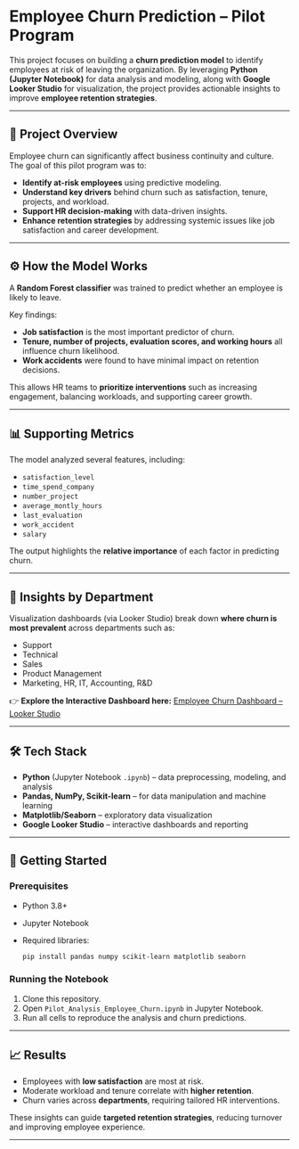 # Employee Churn Prediction – Pilot Program

This project focuses on building a **churn prediction model** to identify employees at risk of leaving the organization. By leveraging **Python (Jupyter Notebook)** for data analysis and modeling, along with **Google Looker Studio** for visualization, the project provides actionable insights to improve **employee retention strategies**.

---

## 📌 Project Overview

Employee churn can significantly affect business continuity and culture. The goal of this pilot program was to:

* **Identify at-risk employees** using predictive modeling.
* **Understand key drivers** behind churn such as satisfaction, tenure, projects, and workload.
* **Support HR decision-making** with data-driven insights.
* **Enhance retention strategies** by addressing systemic issues like job satisfaction and career development.

---

## ⚙️ How the Model Works

A **Random Forest classifier** was trained to predict whether an employee is likely to leave.

Key findings:

* **Job satisfaction** is the most important predictor of churn.
* **Tenure, number of projects, evaluation scores, and working hours** all influence churn likelihood.
* **Work accidents** were found to have minimal impact on retention decisions.

This allows HR teams to **prioritize interventions** such as increasing engagement, balancing workloads, and supporting career growth.

---

## 📊 Supporting Metrics

The model analyzed several features, including:

* `satisfaction_level`
* `time_spend_company`
* `number_project`
* `average_montly_hours`
* `last_evaluation`
* `work_accident`
* `salary`

The output highlights the **relative importance** of each factor in predicting churn.

---

## 🔎 Insights by Department

Visualization dashboards (via Looker Studio) break down **where churn is most prevalent** across departments such as:

* Support
* Technical
* Sales
* Product Management
* Marketing, HR, IT, Accounting, R\&D

👉 **Explore the Interactive Dashboard here:**
[Employee Churn Dashboard – Looker Studio](https://lookerstudio.google.com/reporting/ccd1a1d0-0082-4ebe-b0e5-f26e3d55207e)

---

## 🛠️ Tech Stack

* **Python** (Jupyter Notebook `.ipynb`) – data preprocessing, modeling, and analysis
* **Pandas, NumPy, Scikit-learn** – for data manipulation and machine learning
* **Matplotlib/Seaborn** – exploratory data visualization
* **Google Looker Studio** – interactive dashboards and reporting

---

## 🚀 Getting Started

### Prerequisites

* Python 3.8+
* Jupyter Notebook
* Required libraries:

  ```bash
  pip install pandas numpy scikit-learn matplotlib seaborn
  ```

### Running the Notebook

1. Clone this repository.
2. Open `Pilot_Analysis_Employee_Churn.ipynb` in Jupyter Notebook.
3. Run all cells to reproduce the analysis and churn predictions.

---

## 📈 Results

* Employees with **low satisfaction** are most at risk.
* Moderate workload and tenure correlate with **higher retention**.
* Churn varies across **departments**, requiring tailored HR interventions.

These insights can guide **targeted retention strategies**, reducing turnover and improving employee experience.

---